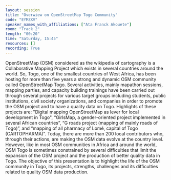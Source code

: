 ```yaml
---
layout: session
title: "Overwiew on OpenStreetMap Togo Community"
code: "EYMZXV"
speaker_names_with_affiliations: ["Ata Franck Akouete"]
room: "Track 2"
length: "00:20"
time: "Saturday, 15:45"
resources: []
recording: True
---
```

OpenStreetMap (OSM) considered as the wikipedia of cartography is a Collaborative Mapping Project which exists in several countries around the world. So, Togo, one of the smallest countries of West Africa, has been hosting for more than five years a strong and dynamic OSM community called OpenStreetMap Togo. Several activities, mainly mapathon sessions, mapping parties, and capacity building trainings have been carried out through several projects for various target groups including students, public institutions, civil society organizations, and companies in order to promote the OSM project and to have a quality data on Togo. Highlights of these projects are: &#34;Digital mapping OpenStreetMap as lever for local development in Togo&#34;, “GirlsMap, a gender-oriented project implemented in several African countries”, “G roads project (mapping of mainly roads of Togo)”, and “mapping of all pharmacy of Lomé, capital of Togo (CARTOPHARMA)”. Today, there are more than 200 local contributors who, through their actions, are making the OSM data evolve at the country level.  However, like in most OSM communities in Africa and around the world, OSM Togo is sometimes constrained by several difficulties that limit the expansion of the OSM project and the production of better quality data in Togo. The objective of this presentation is to highlight the life of the OSM community in Togo, its projects, strengths, challenges and its difficulties related to quality OSM data production.
